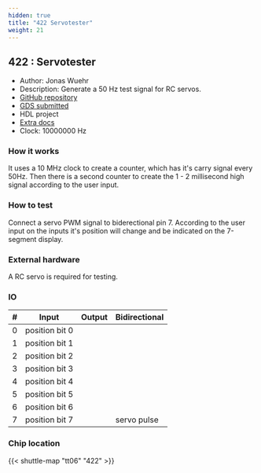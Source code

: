 ```yaml
---
hidden: true
title: "422 Servotester"
weight: 21
---
```


## 422 : Servotester

* Author: Jonas Wuehr
* Description: Generate a 50 Hz test signal for RC servos.
* [GitHub repository](https://github.com/wuehr1999/tt06-wuehr1999-servotester)
* [GDS submitted](https://github.com/wuehr1999/tt06-wuehr1999-servotester/actions/runs/8681035615)
* HDL project
* [Extra docs](None)
* Clock: 10000000 Hz

<!---

This file is used to generate your project datasheet. Please fill in the information below and delete any unused
sections.

You can also include images in this folder and reference them in the markdown. Each image must be less than
512 kb in size, and the combined size of all images must be less than 1 MB.
-->


### How it works

It uses a 10 MHz clock to create a counter, which has it's carry signal every 50Hz. Then there is a second counter to create the 1 - 2 millisecond high signal according to the user input.

### How to test

Connect a servo PWM signal to biderectional pin 7. According to the user input on the inputs it's position will change and be indicated on the 7-segment display.

### External hardware

A RC servo is required for testing.


### IO

| # | Input          | Output         | Bidirectional   |
| - | -------------- | -------------- | --------------- |
| 0 | position bit 0 |  |  |
| 1 | position bit 1 |  |  |
| 2 | position bit 2 |  |  |
| 3 | position bit 3 |  |  |
| 4 | position bit 4 |  |  |
| 5 | position bit 5 |  |  |
| 6 | position bit 6 |  |  |
| 7 | position bit 7 |  | servo pulse |

### Chip location

{{< shuttle-map "tt06" "422" >}}
